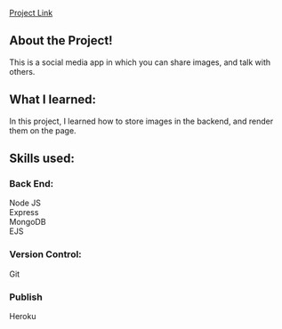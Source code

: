 [Project Link](https://www.socialentapp.com/)

## About the Project!

This is a social media app in which you can share images, and talk with others.

## What I learned:

In this project, I learned how to store images in the backend, and render them on the page.

## Skills used:

### Back End:

Node JS
<br />
Express
<br />
MongoDB
<br />
EJS

### Version Control:

Git

### Publish

Heroku
